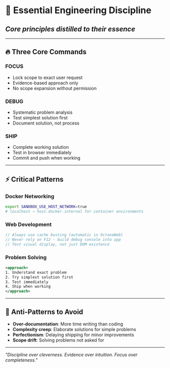 # 🎯 Essential Engineering Discipline
## *Core principles distilled to their essence*

---

## 🔥 Three Core Commands

### **FOCUS** 
- Lock scope to exact user request
- Evidence-based approach only
- No scope expansion without permission

### **DEBUG**
- Systematic problem analysis
- Test simplest solution first
- Document solution, not process

### **SHIP**
- Complete working solution
- Test in browser immediately  
- Commit and push when working

---

## ⚡ Critical Patterns

### **Docker Networking**
```bash
export SANDBOX_USE_HOST_NETWORK=true
# localhost → host.docker.internal for container environments
```

### **Web Development**
```javascript
// Always use cache busting (automatic in OctaneWeb)
// Never rely on F12 - build debug console into app
// Test visual display, not just DOM existence
```

### **Problem Solving**
```xml
<approach>
1. Understand exact problem
2. Try simplest solution first
3. Test immediately
4. Ship when working
</approach>
```

---

## 🚫 Anti-Patterns to Avoid

- **Over-documentation**: More time writing than coding
- **Complexity creep**: Elaborate solutions for simple problems  
- **Perfectionism**: Delaying shipping for minor improvements
- **Scope drift**: Solving problems not asked for

---

*"Discipline over cleverness. Evidence over intuition. Focus over completeness."*